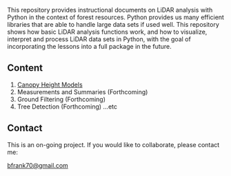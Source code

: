 This repository provides instructional documents on LiDAR analysis with Python in the context of forest resources. Python provides
us many efficient libraries that are able to handle large data sets if used well. This repository shows how basic LiDAR analysis
functions work, and how to visualize, interpret and process LiDAR data sets in Python, with the goal of incorporating the lessons
into a full package in the future.

## Content
1. [Canopy Height Models](https://github.com/brycefrank/python_lidar_examples/blob/master/Canopy_Height_Model.ipynb)
2. Measurements and Summaries (Forthcoming)
3. Ground Filtering (Forthcoming)
4. Tree Detection (Forthcoming)
...etc

## Contact
This is an on-going project. If you would like to collaborate, please contact me:

bfrank70@gmail.com
